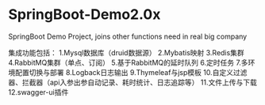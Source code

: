 # SpringBoot-Demo2.0x
SpringBoot Demo Project, joins other functions need in real big company

集成功能包括：
1.Mysql数据库（druid数据源）
2.Mybatis映射
3.Redis集群
4.RabbitMQ集群（单点、订阅）
5.基于RabbitMQ的延时队列
6.定时任务
7.多环境配置切换与部署
8.Logback日志输出
9.Thymeleaf与jsp模板
10.自定义过滤器、拦截器（api入参出参自动记录、耗时统计、日志追踪等）
11.文件上传与下载
12.swagger-ui插件
